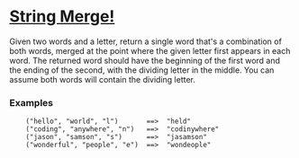 # [String Merge!](https://www.codewars.com/kata/597bb84522bc93b71e00007e) #

Given two words and a letter, return a single word that's a combination of both words, merged at the point where the given letter first appears in each word. The returned word should have the beginning of the first word and the ending of the second, with the dividing letter in the middle. You can assume both words will contain the dividing letter.

### Examples ###

        ("hello", "world", "l")       ==>  "held"
        ("coding", "anywhere", "n")   ==>  "codinywhere"
        ("jason", "samson", "s")      ==>  "jasamson"
        ("wonderful", "people", "e")  ==>  "wondeople"
